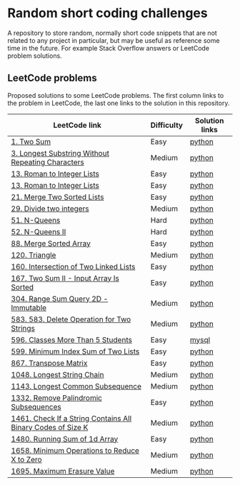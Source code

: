 # Random short coding challenges

A repository to store random, normally short code snippets that are not related to any project in particular, but may be useful as reference some time in the future. For example Stack Overflow answers or LeetCode problem solutions.

## LeetCode problems

Proposed solutions to some LeetCode problems. The first column links to the problem in LeetCode, the last one links to the solution in this repository.

| LeetCode link                                                         | Difficulty | Solution links                                                       |
| --------------------------------------------------------------------- | ---------- | -------------------------------------------------------------------- |
| [1. Two Sum][lc1]                                                     | Easy       | [python](leetcode/two_sum.py)                                        |
| [3. Longest Substring Without Repeating Characters][lc3]              | Medium     | [python](leetcode/longest-substring-without-repeating-characters.py) |
| [13. Roman to Integer Lists][lc13]                                    | Easy       | [python](leetcode/roman_to_integer.py)                               |
| [13. Roman to Integer Lists][lc13]                                    | Easy       | [python](leetcode/roman_to_integer.py)                               |
| [21. Merge Two Sorted Lists][lc21]                                    | Easy       | [python](leetcode/merge_two_sorted_lists.py)                         |
| [29. Divide two integers][lc29]                                       | Medium     | [python](leetcode/divide_two_integers.py)                            |
| [51. N-Queens][lc51]                                                  | Hard       | [python](leetcode/n-queens.py)                                       |
| [52. N-Queens II][lc52]                                               | Hard       | [python](leetcode/n-queens-ii.py)                                    |
| [88. Merge Sorted Array][lc88]                                        | Easy       | [python](leetcode/merge-sorted-array.py)                             |
| [120. Triangle][lc120]                                                | Medium     | [python](leetcode/triangle.py)                                       |
| [160. Intersection of Two Linked Lists][lc160]                        | Easy       | [python](leetcode/intersection-of-two-linked-lists.py)               |
| [167. Two Sum II - Input Array Is Sorted][lc167]                      | Easy       | [python](leetcode/two-sum-ii-input-array-is-sorted.py)               |
| [304. Range Sum Query 2D - Immutable][lc304]                          | Medium     | [python](leetcode/divide_two_integers.py)                            |
| [583. 583. Delete Operation for Two Strings][lc583]                   | Medium     | [python](leetcode/delete-operation-for-two-strings.py)               |
| [596. Classes More Than 5 Students][lc596]                            | Easy       | [mysql](leetcode/classes_more_than_5_students.sql)                   |
| [599. Minimum Index Sum of Two Lists][lc599]                          | Easy       | [python](leetcode/minimum-index-sum-of-two-lists.py)                 |
| [867. Transpose Matrix][lc867]                                        | Easy       | [python](leetcode/transpose-matrix.py)                               |
| [1048. Longest String Chain][lc1048]                                  | Medium     | [python](leetcode/longest-string-chain.py)                           |
| [1143. Longest Common Subsequence][lc1143]                            | Medium     | [python](leetcode/longest-common-subsequence.py)                     |
| [1332. Remove Palindromic Subsequences][lc1332]                       | Easy       | [python](leetcode/remove-palindromic-subsequences.py)                |
| [1461. Check If a String Contains All Binary Codes of Size K][lc1461] | Medium     | [python](leetcode/has_all_codes.py)                                  |
| [1480. Running Sum of 1d Array][lc1480]                               | Easy       | [python](leetcode/running_sum.py)                                    |
| [1658. Minimum Operations to Reduce X to Zero][lc1658]                | Medium     | [python](leetcode/minimum-operations-to-reduce-x-to-zero.py)         |
| [1695. Maximum Erasure Value][lc1695]                                 | Medium     | [python](leetcode/maximum-erasure-value.py)                          |

[lc1]: https://leetcode.com/problems/two-sum/
[lc3]: https://leetcode.com/problems/longest-substring-without-repeating-characters/
[lc13]: https://leetcode.com/problems/roman-to-integer/
[lc21]: https://leetcode.com/problems/merge-two-sorted-lists/
[lc29]: https://leetcode.com/problems/divide-two-integers/
[lc51]: https://leetcode.com/problems/n-queens/
[lc52]: https://leetcode.com/problems/n-queens-ii/
[lc88]: https://leetcode.com/problems/merge-sorted-array/
[lc120]: https://leetcode.com/problems/triangle/
[lc160]: https://leetcode.com/problems/intersection-of-two-linked-lists/
[lc167]: https://leetcode.com/problems/two-sum-ii-input-array-is-sorted/
[lc304]: https://leetcode.com/problems/range-sum-query-2d-immutable/
[lc583]: https://leetcode.com/problems/delete-operation-for-two-strings/
[lc596]: https://leetcode.com/problems/classes-more-than-5-students/
[lc599]: https://leetcode.com/problems/minimum-index-sum-of-two-lists/
[lc867]: https://leetcode.com/problems/transpose-matrix/
[lc1048]: https://leetcode.com/problems/longest-string-chain/
[lc1143]: https://leetcode.com/problems/longest-common-subsequence/
[lc1332]: https://leetcode.com/problems/remove-palindromic-subsequences/
[lc1461]: https://leetcode.com/problems/check-if-a-string-contains-all-binary-codes-of-size-k/
[lc1480]: https://leetcode.com/problems/running-sum-of-1d-array/
[lc1658]: https://leetcode.com/problems/minimum-operations-to-reduce-x-to-zero/
[lc1695]: https://leetcode.com/problems/maximum-erasure-value/
